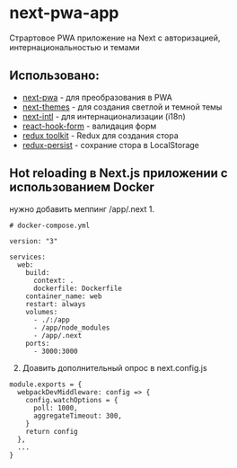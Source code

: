# next-pwa-app

Страртовое PWA приложение на Next с авторизацией, интернациональностью и темами

## Использовано:

- [next-pwa](https://www.npmjs.com/package/next-pwa) - для преобразования в PWA
- [next-themes](https://www.npmjs.com/package/next-themes) - для создания светлой и темной темы
- [next-intl](https://next-intl-docs.vercel.app/docs/getting-started) - для интернационализации (i18n)
- [react-hook-form](https://www.react-hook-form.com/) - валидация форм
- [redux toolkit](https://redux-toolkit.js.org/) - Redux для создания стора
- [redux-persist](https://www.npmjs.com/package/redux-persist) - сохрание стора в LocalStorage

## Hot reloading в Next.js приложении с использованием Docker
нужно добавить меппинг /app/.next
1. 
```
# docker-compose.yml

version: "3"

services:
  web:
    build:
      context: .
      dockerfile: Dockerfile
    container_name: web
    restart: always
    volumes:
      - ./:/app
      - /app/node_modules
      - /app/.next
    ports:
      - 3000:3000
```
2. Доавить дополнительный опрос в next.config.js
```
module.exports = {
  webpackDevMiddleware: config => {
    config.watchOptions = {
      poll: 1000,
      aggregateTimeout: 300,
    }
    return config
  },
  ...
}
```
